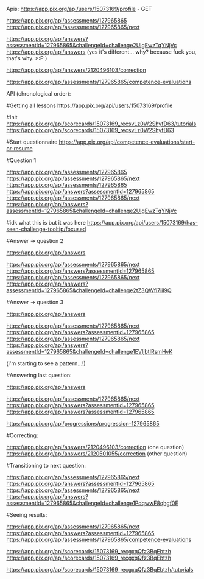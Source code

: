 




Apis:
https://app.pix.org/api/users/15073169/profile - GET

https://app.pix.org/api/assessments/127965865
https://app.pix.org/api/assessments/127965865/next

https://app.pix.org/api/answers?assessmentId=127965865&challengeId=challenge2UlgEwzTqYNjVc
https://app.pix.org/api/answers (yes it's different... why? because fuck you, that's why. >:P )

https://app.pix.org/api/answers/2120496103/correction

https://app.pix.org/api/assessments/127965865/competence-evaluations



API (chronological order):

#Getting all lessons
https://app.pix.org/api/users/15073169/profile


#Init
https://app.pix.org/api/scorecards/15073169_recsvLz0W2ShyfD63/tutorials
https://app.pix.org/api/scorecards/15073169_recsvLz0W2ShyfD63


#Start questionnaire
https://app.pix.org/api/competence-evaluations/start-or-resume

#Question 1

https://app.pix.org/api/assessments/127965865
https://app.pix.org/api/assessments/127965865/next
https://app.pix.org/api/assessments/127965865
https://app.pix.org/api/answers?assessmentId=127965865
https://app.pix.org/api/assessments/127965865/next
https://app.pix.org/api/answers?assessmentId=127965865&challengeId=challenge2UlgEwzTqYNjVc


#idk what this is but it was here
https://app.pix.org/api/users/15073169/has-seen-challenge-tooltip/focused


#Answer -> question 2

https://app.pix.org/api/answers


https://app.pix.org/api/assessments/127965865/next
https://app.pix.org/api/answers?assessmentId=127965865
https://app.pix.org/api/assessments/127965865/next
https://app.pix.org/api/answers?assessmentId=127965865&challengeId=challenge2tZ3QWfi7iil9Q

#Answer -> question 3

https://app.pix.org/api/answers


https://app.pix.org/api/assessments/127965865/next
https://app.pix.org/api/answers?assessmentId=127965865
https://app.pix.org/api/assessments/127965865/next
https://app.pix.org/api/answers?assessmentId=127965865&challengeId=challenge1EVIjbtIRsmHvK


(i'm starting to see a pattern...!)

#Answering last question:

https://app.pix.org/api/answers


https://app.pix.org/api/assessments/127965865/next
https://app.pix.org/api/answers?assessmentId=127965865
https://app.pix.org/api/answers?assessmentId=127965865



https://app.pix.org/api/progressions/progression-127965865


#Correcting:

https://app.pix.org/api/answers/2120496103/correction (one question)
https://app.pix.org/api/answers/2120501055/correction (other question)


#Transitioning to next question:

https://app.pix.org/api/assessments/127965865/next
https://app.pix.org/api/answers?assessmentId=127965865
https://app.pix.org/api/assessments/127965865/next
https://app.pix.org/api/answers?assessmentId=127965865&challengeId=challenge1PdqwwF8qhgf0E

#Seeing results:

https://app.pix.org/api/assessments/127965865/next
https://app.pix.org/api/answers?assessmentId=127965865
https://app.pix.org/api/assessments/127965865/competence-evaluations


https://app.pix.org/api/scorecards/15073169_recgxqQfz3BqEbtzh
https://app.pix.org/api/scorecards/15073169_recgxqQfz3BqEbtzh


https://app.pix.org/api/scorecards/15073169_recgxqQfz3BqEbtzh/tutorials

